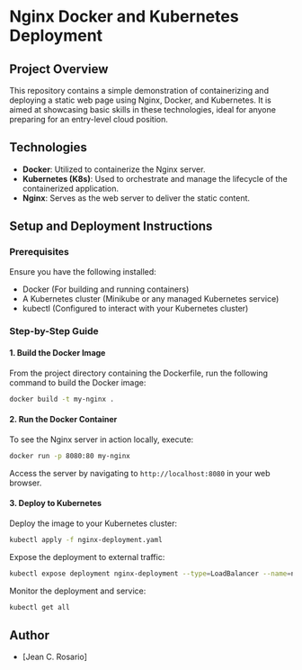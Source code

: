 
# Nginx Docker and Kubernetes Deployment

## Project Overview
This repository contains a simple demonstration of containerizing and deploying a static web page using Nginx, Docker, and Kubernetes. It is aimed at showcasing basic skills in these technologies, ideal for anyone preparing for an entry-level cloud position.

## Technologies
- **Docker**: Utilized to containerize the Nginx server.
- **Kubernetes (K8s)**: Used to orchestrate and manage the lifecycle of the containerized application.
- **Nginx**: Serves as the web server to deliver the static content.

## Setup and Deployment Instructions

### Prerequisites
Ensure you have the following installed:
- Docker (For building and running containers)
- A Kubernetes cluster (Minikube or any managed Kubernetes service)
- kubectl (Configured to interact with your Kubernetes cluster)

### Step-by-Step Guide

#### 1. Build the Docker Image
From the project directory containing the Dockerfile, run the following command to build the Docker image:
```bash
docker build -t my-nginx .
```

#### 2. Run the Docker Container
To see the Nginx server in action locally, execute:
```bash
docker run -p 8080:80 my-nginx
```
Access the server by navigating to `http://localhost:8080` in your web browser.

#### 3. Deploy to Kubernetes
Deploy the image to your Kubernetes cluster:
```bash
kubectl apply -f nginx-deployment.yaml
```

Expose the deployment to external traffic:
```bash
kubectl expose deployment nginx-deployment --type=LoadBalancer --name=nginx-service
```

Monitor the deployment and service:
```bash
kubectl get all
```

## Author
- [Jean C. Rosario]
